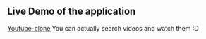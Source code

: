 ## Live Demo of the application


[Youtube-clone](https://youtube-clone-geervan.netlify.app/),You can actually search videos and watch them :D
